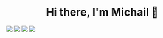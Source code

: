 <h1 align="center">Hi there, I'm Michail 👋</h1>

![](https://github-profile-summary-cards.vercel.app/api/cards/profile-details?username=Michail-Seglin&theme=prussian)
![](https://github-profile-summary-cards.vercel.app/api/cards/most-commit-language?username=Michail-Seglin&theme=prussian)
![](https://github-profile-summary-cards.vercel.app/api/cards/repos-per-language?username=Michail-Seglint&theme=prussian)
![](https://github-profile-summary-cards.vercel.app/api/cards/stats?username=Michail-Seglin&theme=prussian)
